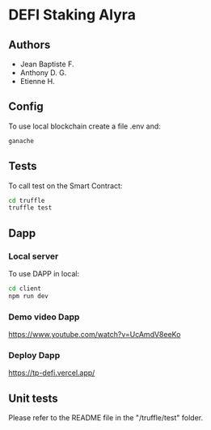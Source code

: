 # DEFI Staking Alyra

## Authors
* Jean Baptiste F.
* Anthony D. G.
* Etienne H.

## Config
To use local blockchain create a file .env and:
```bash
ganache
```

## Tests
To call test on the Smart Contract:
```bash
cd truffle
truffle test
```

## Dapp
### Local server
To use DAPP in local:
```bash
cd client
npm run dev
```
### Demo video Dapp
https://www.youtube.com/watch?v=UcAmdV8eeKo

### Deploy Dapp
https://tp-defi.vercel.app/

## Unit tests
Please refer to the README file in the "/truffle/test" folder.
